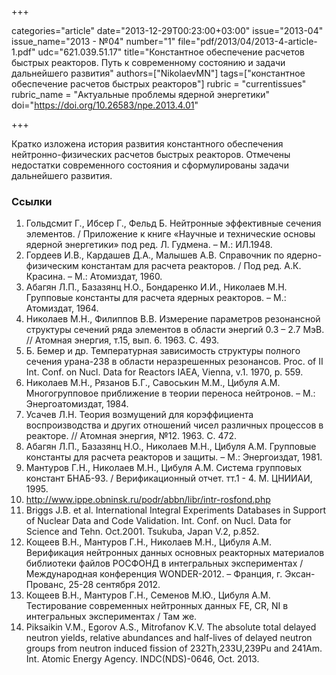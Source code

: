 +++

categories="article"
date="2013-12-29T00:23:00+03:00"
issue="2013-04"
issue_name="2013 - №04"
number="1"
file="pdf/2013/04/2013-4-article-1.pdf"
udc="621.039.51.17"
title="Константное обеспечение расчетов быстрых реакторов. Путь к современному состоянию и задачи дальнейшего развития"
authors=["NikolaevMN"]
tags=["константное обеспечение расчетов быстрых реакторов"]
rubric = "сurrentissues"
rubric_name = "Актуальные проблемы ядерной энергетики"
doi="https://doi.org/10.26583/npe.2013.4.01"

+++

Кратко изложена история развития константного обеспечения нейтронно-физических расчетов быстрых реакторов. Отмечены недостатки современного состояния и сформулированы задачи дальнейшего развития.

### Ссылки

1. Гольдсмит Г., Ибсер Г., Фельд Б. Нейтронные эффективные сечения элементов. / Приложение к книге «Научные и технические основы ядерной энергетики» под ред. Л. Гудмена. – М.: ИЛ.1948.
2. Гордеев И.В., Кардашев Д.А., Малышев А.В. Справочник по ядерно-физическим константам для расчета реакторов. / Под ред. А.К. Красина. – М.: Атомиздат, 1960.
3. Абагян Л.П., Базазянц Н.О., Бондаренко И.И., Николаев М.Н. Групповые константы для расчета ядерных реакторов. – М.: Атомиздат, 1964.
4. Николаев М.Н., Филиппов В.В. Измерение параметров резонансной структуры сечений ряда элементов в области энергий 0.3 – 2.7 МэВ. // Атомная энергия, т.15, вып. 6. 1963. С. 493.
5. Б. Бемер и др. Температурная зависимость структуры полного сечения урана-238 в области неразрешенных резонансов. Proc. of II Int. Conf. on Nucl. Data for Reactors IAEA, Vienna, v.1. 1970, p. 559.
6. Николаев М.Н., Рязанов Б.Г., Савоськин М.М., Цибуля А.М. Многогрупповое приближение в теории переноса нейтронов. – М.: Энергоатомиздат, 1984.
7. Усачев Л.Н. Теория возмущений для корэффициента воспроизводства и других отношений чисел различных процессов в реакторе. // Атомная энергия, №12. 1963. С. 472.
8. Абагян Л.П., Базазянц Н.О., Николаев М.Н., Цибуля А.М. Групповые константы для расчета реакторов и защиты. – М.: Энергоиздат, 1981.
9. Мантуров Г.Н., Николаев М.Н., Цибуля А.М. Система групповых констант БНАБ-93. / Верификационный отчет. тт.1 - 4. М. ЦНИИАИ, 1995.
10. http://www.ippe.obninsk.ru/podr/abbn/libr/intr-rosfond.php
11. Briggs J.B. et al. International Integral Experiments Databases in Support of Nuclear Data and Code Validation. Int. Conf. on Nucl. Data for Science and Tehn. Oct.2001. Tsukuba, Japan V.2, p.852.
12. Кощеев В.Н., Мантуров Г.Н., Николаев М.Н., Цибуля А.М. Верификация нейтронных данных основных реакторных материалов библиотеки файлов РОСФОНД в интегральных экспериментах / Международная конференция WONDER-2012. – Франция, г. Эксан-Прованс, 25-28 сентября 2012.
13. Кощеев В.Н., Мантуров Г.Н., Семенов М.Ю., Цибуля А.М. Тестирование современных нейтронных данных FE, CR, NI в интегральных экспериментах / Там же.
14. Piksaikin V.M., Egorov A.S., Mitrofanov K.V. The absolute total delayed neutron yields, relative abundances and half-lives of delayed neutron groups from neutron induced fission of 232Th,233U,239Pu and 241Am. Int. Atomic Energy Agency. INDC(NDS)-0646, Oсt. 2013.